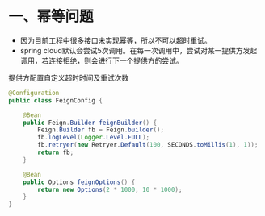 # 一、幂等问题

* 因为目前工程中很多接口未实现幂等，所以不可以超时重试。 
* spring cloud默认会尝试5次调用。在每一次调用中，尝试对某一提供方发起调用，若连接拒绝，则会进行下一个提供方的尝试。

提供方配置自定义超时时间及重试次数
```java
@Configuration
public class FeignConfig {

    @Bean
    public Feign.Builder feignBuilder() {
        Feign.Builder fb = Feign.builder();
        fb.logLevel(Logger.Level.FULL);
        fb.retryer(new Retryer.Default(100, SECONDS.toMillis(1), 1));
        return fb;
    }

    @Bean
    public Options feignOptions() {
        return new Options(2 * 1000, 10 * 1000);
    }
}
```

